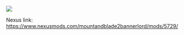 ![](https://imgur.com/aMvKcpI.png)

Nexus link: https://www.nexusmods.com/mountandblade2bannerlord/mods/5729/
